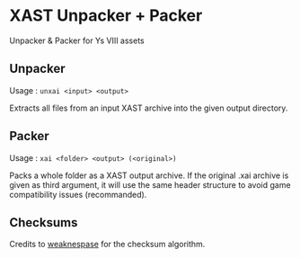 # XAST Unpacker + Packer

Unpacker & Packer for Ys VIII assets

## Unpacker

Usage : `unxai <input> <output>`

Extracts all files from an input XAST archive into the given output directory.


## Packer

Usage : `xai <folder> <output> (<original>)`

Packs a whole folder as a XAST output archive.
If the original .xai archive is given as third argument,
it will use the same header structure to avoid game compatibility issues (recommanded).

## Checksums

Credits to [weaknespase](https://github.com/weaknespase) for the checksum algorithm.
